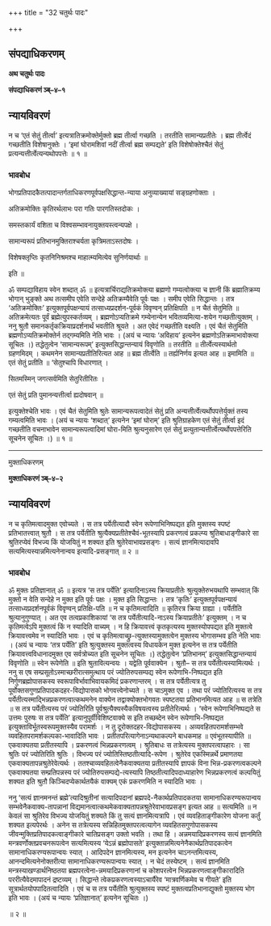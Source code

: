 +++
title = "32 चतुर्थः पादः"

+++


## संपद्याधिकरणम्

**अथ चतुर्थः पादः**

**संपद्याधिकरणं ञ्ब्–४–१**

## **न्यायविवरणं**

न च ‘एतं सेतुं तीर्त्वा’ इत्यत्रातिक्रमोक्तेर्मुक्तो ब्रह्म तीर्त्वा गच्छति । तरतीति सामान्यप्रतीतेः । ब्रह्म तीर्त्वेदं गच्छतीति विशेषानुक्तेः । ‘इमां घोरामशिवां नदीं तीर्त्वा ब्रह्म सम्पद्यते’ इति विशेषोक्तेश्चैतं सेतुं प्रत्यन्यत्तीर्त्वेत्यन्यथोपपत्तेः ॥ १ ॥

### **भावबोध**

भोगप्रतिपादकैतत्पादान्तर्गताधिकरणपूर्वपक्षसिद्धान्त-न्याया अनुव्याख्यायां सङ्ग्रहणोक्ताः ।

अतिक्रमोक्तिः कृतिरर्थलाभः परा गतिः पारगतिस्तदोकः ।

समस्तकार्यं वशिता च विश्वसम्भावनायुक्तयस्त्वन्यपक्षे ।

सामान्यरूपं प्रतिभानमुक्तिराश्चर्यता कृत्रिमताऽस्तदोषः ।

विशेषक्लृप्तिः कृतनिनिश्रमश्च माहात्म्यमित्येव सुनिर्णयार्थाः ॥

इति ॥

ॐ सम्पद्याविहाय स्वेन शब्दात् ॐ ॥ इत्यत्रार्चिराद्यतिक्रमोक्त्या ब्रह्मणो गम्यत्वोक्त्या च ज्ञानी किं ब्रह्मातिक्रम्य भोगान् भुङ्क्ते अथ तत्समीप एवेति सन्देहे अतिक्रम्यैवेति पूर्वः पक्षः । समीप एवेति सिद्धान्तः । तत्र ‘अतिक्रमोक्तिः’ इत्युक्तपूर्वपक्षन्यायं तत्साध्यप्रदर्शन-पूर्वकं विवृण्वन् प्रतिक्षिपति ॥ न चैतं सेतुमिति ॥ अतिक्रमेत्यतः पूर्वं ब्रह्मेत्युपस्कर्तव्यम् । ब्रह्मणोऽप्यतिक्रमे गम्येनान्येन भवितव्यमित्या-शयेन गच्छतीत्युक्तम् । ननु श्रुतौ समानकर्तृकक्रियाप्रदर्शनार्थं भवतीति श्रूयते । अत एवेदं गच्छतीति वक्ष्यति । एवं चैतं सेतुमिति ब्रह्मणोऽप्यतिक्रमोक्तेर्न तद्गम्यमिति नेति भावः । (अयं च न्यायः ‘अविहाय’ इत्यनेन ब्रह्मणोऽतिक्रमाभावोक्त्या सूचितः ।) तद्धेतुत्वेन ‘सामान्यरूपम्’ इत्युक्तसिद्धान्तन्यायं विवृणोति ॥ तरतीति ॥ तीर्त्वेत्यस्यार्थतो ग्रहणमिदम् । कथमनेन सामान्यप्रतीतिरित्यत आह ॥ ब्रह्म तीर्त्वेति ॥ तर्ह्यनिर्णय इत्यत आह ॥ इमामिति ॥ एतं सेतुं प्रतीति ॥ ‘सेतुश्चापि विधारणात् ।

सितमस्मिन् जगत्सर्वमिति सेतुरितीरितः ।

एतं सेतुं प्रति पुमानन्यत्तीर्त्वा ह्यदोषवान् ॥

इत्युक्तेश्चेति भावः । एवं चैतं सेतुमिति श्रुतेः सामान्यरूपत्वादेतं सेतुं प्रति अन्यत्तीर्त्वेत्यर्थोपपत्तेर्युक्तं तस्य गम्यत्वमिति भावः । (अयं च न्यायः ‘शब्दात्’ इत्यनेन ‘इमां घोराम्’ इति श्रुतिग्राहकेण एतं सेतुं तीर्त्वा इदं गच्छतीति वचनाभावेन सामान्यरूपत्वादिमां घोरा-मिति श्रुत्यनुसारेण एतं सेतुं प्रत्युतान्यत्तीर्त्वेत्यर्थोपपत्तेरिति सूचनेन सूचितः ।) ॥ १ ॥

------------------------------------------------------------------------

मुक्ताधिकरणम्

**मुक्ताधिकरणं ञ्ब्–४–२**

## **न्यायविवरणं**

न च कृतिमत्वादमुक्त एवोच्यते । स तत्र पर्येतीत्यादौ स्वेन रूपेणाभिनिष्पद्यत इति मुक्तस्य स्पष्टं प्रतिभातत्त्वात् श्रुतौ । स तत्र पर्येतीति श्रुत्यैक्यप्रतीतेश्चैवं-भूतस्यापि प्रकरणत्वं प्रकल्प्य श्रुतिबाधाङ्गीकारे सा श्रुतिरप्येवं विभज्य किं योजयितुं न शक्यत इति श्रुतेरेवाभावप्रसङ्गः । सत्यं ज्ञानमित्यादावपि सत्यमित्यस्यान्नमित्यनेनान्वय इत्यादि-प्रसङ्गात् ॥ २ ॥

### **भावबोध**

ॐ मुक्तः प्रतिज्ञानात् ॐ ॥ इत्यत्र ‘स तत्र पर्येति’ इत्यादिनाऽस्य क्रियाप्रतीतेः श्रुत्युक्तेरुभयथापि सम्भवात् किं मुक्तो न वेति सन्देहे न मुक्त इति पूर्वः पक्षः । मुक्त इति सिद्धान्तः । तत्र ‘कृतिः’ इत्युक्तपूर्वपक्षन्यायं तत्साध्यप्रदर्शनपूर्वकं विवृण्वन् प्रतिक्षि-पति ॥ न च कृतिमत्वादिति ॥ कृतिरत्र क्रिया ग्राह्या । पर्येतीति श्रुत्यानुगुण्यात् । अत एव तत्वप्रकाशिकायां ‘स तत्र पर्येतीत्यादि-नाऽस्य क्रियाप्रतीतेः’ इत्युक्तम् । न च कृतिमत्वेऽपि मुक्तत्वं किं न स्यादिति वाच्यम् । न हि क्रियावत्त्वं कृतकृत्यस्य मुक्तस्योपपद्यत इति मुक्तत्वे क्रियावत्त्वमेव न स्यादिति भावः । एवं च कृतिमत्वाच्छ्रु-त्युक्तस्यामुक्तत्वेन मुक्तस्य भोगासम्भव इति नेति भावः । (अयं च न्यायः ‘तत्र पर्येति’ इति श्रुत्युक्तस्य मुक्तत्वस्य विधायकेन मुक्त इत्यनेन स तत्र पर्येतीति क्रियावत्त्वविधानादमुक्त एव सर्वत्रोच्यत इति सूचनेन सूचितः ।) तद्धेतुत्वेन ‘प्रतिभानम्’ इत्युक्तसिद्धान्तन्यायं विवृणोति ॥ स्वेन रूपेणेति ॥ इति श्रुतावित्यन्वयः । यद्वेति पूर्ववाक्येन । श्रुतौ– स तत्र पर्येतीत्यस्यामित्यर्थः । ननु स एष सम्प्रसूतोऽस्माच्छरीरात्समुत्थाय परं ज्योतिरुपसम्पद्य स्वेन रूपेणाभि-निष्पद्यत इति निर्गुणब्रह्मोपासकस्य स्वरूपाविर्भावाभिवायकमिदं प्रकरणान्तरम् । स तत्र पर्येतीत्यत्र तु पूर्वोक्तसगुणप्रतिपादकदहर-विद्योपासको भोगवत्त्वेनोच्यते । स चाऽमुक्त एव । तथा परं ज्योतिरित्यस्य स तत्र पर्येतीत्यस्माद्भिन्नप्रकरणत्वात्कथमनेन वाक्येन तद्वाक्योक्तभोगवतः स्पष्टतया प्रतिभानमित्यत आह ॥ स तत्रेति ॥ स तत्र पर्येतीत्यस्य परं ज्योतिरिति पूर्वश्रुत्यैक्यस्यैकविषयत्वस्य प्रतीतेरित्यर्थः । ‘स्वेन रूपेणाभिनिष्पद्यते स उत्तमः पुरुषः स तत्र पर्येति’ इत्यानुपूर्वीविशिष्टवाक्ये स इति तच्छब्देन स्वेन रूपेणाभि-निष्पद्यत इत्युक्ताविर्भूतस्वरूपमुक्तस्यैव परामर्शः । न तु दूरोक्तदहर-विद्योपासकस्य । अव्यवहितपरामर्शसम्भवे व्यवहितपरामर्शकल्पका-भावादिति भावः । प्रतीतपरित्यागेनाऽन्यथाकल्पने बाधकमाह ॥ एवंभूतस्यापीति ॥ एकवाक्यतया प्रतीतस्यापि । प्रकरणत्वं भिन्नप्रकरणत्वम् । श्रुतिबाधः स तत्रेत्यस्य मुक्तपरत्वापहारः । सा श्रुतिः परं ज्योतिरिति श्रुतिः । विभज्य परं ज्योतिस्तिष्ठतीत्यादि-रूपेण । श्रुतेरेव एकस्मिन्नर्थे प्रमाणतया एकवाक्यतापन्नश्रुतेरेवेत्यर्थः । ततश्चाव्यवहितत्वेनैकवाक्यतया प्रतीतस्यापि ज्ञापकं विना भिन्न-प्रकरणत्वकल्पने एकवाक्यतया सम्प्रतिपन्नस्य परं ज्योतिरुपसम्पद्ये-त्यस्यापि तिष्ठतीत्यादिपदाध्याहारेण भिन्नप्रकरणत्वं कल्पयितुं शक्यत इति श्रुतौ किञ्चिदप्येकार्थतयैकं वाक्यम् एकं प्रकरणमिति न स्यादिति भावः ।

ननु ‘सत्यं ज्ञानमनन्तं ब्रह्मे’त्यादिश्रुतीनां सत्यादिपदानां ब्रह्मपदे-नैकार्थप्रतिपादकतया सामानाधिकरण्यरूपान्वय सम्भवेनैकवाक्य-तापन्नानां विद्यमानत्वात्कथमेकवाक्यतापन्नश्रुतेरेवाभावप्रसङ्ग इत्यत आह ॥ सत्यमिति ॥ न केवलं सा श्रुतिरेव विभज्य योजयितुं शक्यते किं तु सत्यं ज्ञानमित्यत्रापि । एवं व्यवहिताङ्गीकारेण योजना कर्तुं शक्यत इत्यपेरर्थः । अनेन स तत्रेत्यस्य सन्निहितमुक्तपरत्वत्यागेन व्यवहितसगुणोपासकस्य जीवन्मुक्तिप्रतिपादकत्वाङ्गीकारे चातिप्रसङ्ग उक्तो भवति । तथा हि । अन्नमयादिप्रकरणस्य सत्यं ज्ञानमिति मन्त्रवर्णोक्तप्रवचनरूपत्वेन सत्यमित्यस्य ‘येऽन्नं ब्रह्मोपासते’ इत्युक्तान्नमित्यनेनैकार्थप्रतिपादकत्वेन सामानाधिकरण्यरूपान्वयः स्यात् । आदिपदेन ज्ञानमित्यस्य, मन इत्यनेन चाऽनन्तमित्यस्य, आनन्दमित्यनेनोक्तरीत्या सामानाधिकरण्यरूपान्वयः स्यात् । न चेदं तस्येष्टम् । सत्यं ज्ञानमिति मन्त्रस्याखण्डार्थनिष्ठतया ब्रह्मपरत्वेना-न्नमयादिप्रकरणानां च कोशपरत्वेन भिन्नप्रकरणत्वाङ्गीकारादिति पररीत्यैवेदमापादनं द्रष्टव्यम् । सिद्धान्ते त्वेकप्रकरणत्वस्याऽचार्यैरेव ‘मात्रवर्णिकमेव च गीयते’ इति सूत्रार्थतयोपपादितत्वादिति । एवं च स तत्र पर्येतीति श्रुत्युक्तस्य स्पष्टं मुक्तत्वप्रतिभानाद्युक्तो मुक्तस्य भोग इति भावः । (अयं च न्यायः ‘प्रतिज्ञानात्’ इत्यनेन सूचितः ।)

॥ २ ॥

